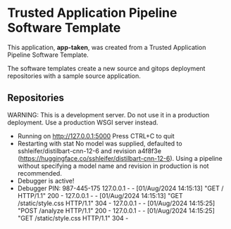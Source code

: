 # Trusted Application Pipeline Software Template

This application, **app-taken**, was created from a Trusted Application Pipeline Software Template.

The software templates create a new source and gitops deployment repositories with a sample source application. 

## Repositories

WARNING: This is a development server. Do not use it in a production deployment. Use a production WSGI server instead.
 * Running on http://127.0.0.1:5000
Press CTRL+C to quit
 * Restarting with stat
No model was supplied, defaulted to sshleifer/distilbart-cnn-12-6 and revision a4f8f3e (https://huggingface.co/sshleifer/distilbart-cnn-12-6).
Using a pipeline without specifying a model name and revision in production is not recommended.
 * Debugger is active!
 * Debugger PIN: 987-445-175
127.0.0.1 - - [01/Aug/2024 14:15:13] "GET / HTTP/1.1" 200 -
127.0.0.1 - - [01/Aug/2024 14:15:13] "GET /static/style.css HTTP/1.1" 304 -
127.0.0.1 - - [01/Aug/2024 14:15:25] "POST /analyze HTTP/1.1" 200 -
127.0.0.1 - - [01/Aug/2024 14:15:25] "GET /static/style.css HTTP/1.1" 304 -

